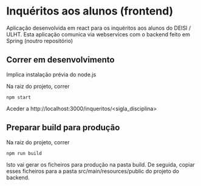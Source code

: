 # Inquéritos aos alunos (frontend)

Aplicação desenvolvida em react para os inquéritos aos alunos do DEISI / ULHT. Esta aplicação
comunica via webservices com o backend feito em Spring (noutro repositório)

## Correr em desenvolvimento

Implica instalação prévia do node.js

Na raiz do projeto, correr
    
    npm start

Aceder a http://localhost:3000/inqueritos/<sigla_disciplina>

## Preparar build para produção

Na raiz do projeto, correr
    
    npm run build

Isto vai gerar os ficheiros para produção na pasta build. 
De seguida, copiar esses ficheiros para a pasta src/main/resources/public do projeto do backend.